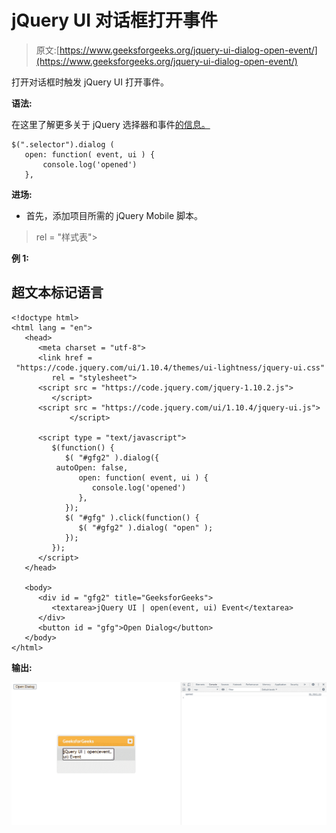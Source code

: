 # jQuery UI 对话框打开事件

> 原文:[https://www.geeksforgeeks.org/jquery-ui-dialog-open-event/](https://www.geeksforgeeks.org/jquery-ui-dialog-open-event/)

打开对话框时触发 jQuery UI 打开事件。

**语法:**

在这里了解更多关于 jQuery 选择器和事件[的信息。](https://www.geeksforgeeks.org/jquery-selectors-and-event-methods/)

```
$(".selector").dialog (
   open: function( event, ui ) {
       console.log('opened')
   },
```

**进场:**

*   首先，添加项目所需的 jQuery Mobile 脚本。

> <link href="“https://code.jquery.com/ui/1.10.4/themes/ui-lightness/jquery-ui.css”<br/"> rel = "样式表">
> <script src = " https://code . jquery . com/jquery-1 . 10 . 2 . js "></script>
> <script src = " https://code . jquery . com/ui/1 . 10 . 4/jquery-ui . js "></script>

**例 1:**

## 超文本标记语言

```
<!doctype html>
<html lang = "en">
   <head>
      <meta charset = "utf-8">
      <link href =
 "https://code.jquery.com/ui/1.10.4/themes/ui-lightness/jquery-ui.css"
         rel = "stylesheet">
      <script src = "https://code.jquery.com/jquery-1.10.2.js">
         </script>
      <script src = "https://code.jquery.com/ui/1.10.4/jquery-ui.js">
             </script>

      <script type = "text/javascript">
         $(function() {
            $( "#gfg2" ).dialog({
          autoOpen: false, 
               open: function( event, ui ) {
                  console.log('opened')
               },
            });
            $( "#gfg" ).click(function() {
               $( "#gfg2" ).dialog( "open" );
            });
         });
      </script>
   </head>

   <body>
      <div id = "gfg2" title="GeeksforGeeks">
         <textarea>jQuery UI | open(event, ui) Event</textarea>
      </div>
      <button id = "gfg">Open Dialog</button>
   </body>
</html>
```

**输出:**

![](img/32b80063d7ba6ca6c6f2e887fa59fa4f.png)